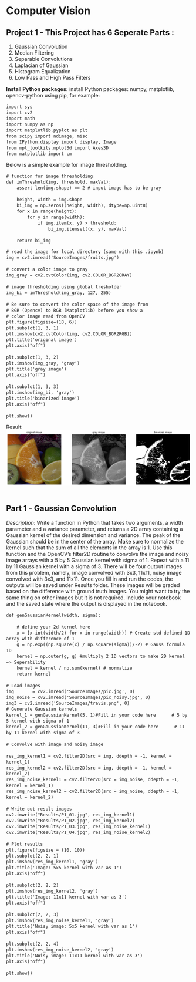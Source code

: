 # Computer Vision

## Project 1 - This Project has 6 Seperate Parts  : 

1. Gaussian Convolution
2. Median Filtering
3. Separable Convolutions
4. Laplacian of Gaussian
5. Histogram Equalization
6. Low Pass and High Pass Filters

**Install Python packages:** install Python packages: numpy, matplotlib, opencv-python using pip, for example:

``` 
import sys
import cv2
import math
import numpy as np
import matplotlib.pyplot as plt
from scipy import ndimage, misc
from IPython.display import display, Image
from mpl_toolkits.mplot3d import Axes3D
from matplotlib import cm
```

Below is a simple example for image thresholding. 
``` 
# function for image thresholding
def imThreshold(img, threshold, maxVal):
    assert len(img.shape) == 2 # input image has to be gray
    
    height, width = img.shape
    bi_img = np.zeros((height, width), dtype=np.uint8)
    for x in range(height):
        for y in range(width):
            if img.item(x, y) > threshold:
                bi_img.itemset((x, y), maxVal)
                
    return bi_img
```

``` 
# read the image for local directory (same with this .ipynb) 
img = cv2.imread('SourceImages/fruits.jpg')

# convert a color image to gray
img_gray = cv2.cvtColor(img, cv2.COLOR_BGR2GRAY)

# image thresholding using global tresholder
img_bi = imThreshold(img_gray, 127, 255)

# Be sure to convert the color space of the image from
# BGR (Opencv) to RGB (Matplotlib) before you show a 
# color image read from OpenCV
plt.figure(figsize=(18, 6))
plt.subplot(1, 3, 1)
plt.imshow(cv2.cvtColor(img, cv2.COLOR_BGR2RGB))
plt.title('original image')
plt.axis("off")

plt.subplot(1, 3, 2)
plt.imshow(img_gray, 'gray')
plt.title('gray image')
plt.axis("off")

plt.subplot(1, 3, 3)
plt.imshow(img_bi, 'gray')
plt.title('binarized image')
plt.axis("off")

plt.show()
```

Result: 
![#FFFFFF](./assets/cv_project1_part1.png "Binarized Image") 
 <br />
 <br />

## Part 1 - Gaussian Convolution
*Description*: Write a function in Python that takes two arguments, a width parameter and a variance parameter, and returns a 2D array containing a Gaussian kernel of the desired dimension and variance. The peak of the Gaussian should be in the center of the array. Make sure to normalize the kernel such that the sum of all the elements in the array is 1. Use this function and the OpenCV’s filter2D routine to convolve the image and noisy image arrays with a 5 by 5 Gaussian kernel with sigma of 1. Repeat with a 11 by 11 Gaussian kernel with a sigma of 3. There will be four output images from this problem, namely, image convolved with 3x3, 11x11, noisy image convolved with 3x3, and 11x11. Once you fill in and run the codes, the outputs will be saved under Results folder. These images will be graded based on the difference with ground truth images. You might want to try the same thing on other images but it is not required. Include your notebook and the saved state where the output is displayed in the notebook.

``` 
def genGaussianKernel(width, sigma):
    
    # define your 2d kernel here 
    x = [x-int(width/2) for x in range(width)] # Create std defined 1D array with difference of 1
    g = np.exp((np.square(x) / np.square(sigma))/-2) # Gauss formula 1D
    kernel = np.outer(g, g) #multiply 2 1D vectors to make 2D kernel => Seperability
    kernel = kernel / np.sum(kernel) # normalize
    return kernel

# Load images
img       = cv2.imread('SourceImages/pic.jpg', 0)
img_noise = cv2.imread('SourceImages/pic_noisy.jpg', 0)
img3 = cv2.imread('SourceImages/travis.png', 0)
# Generate Gaussian kernels
kernel_1 = genGaussianKernel(5, 1)#Fill in your code here      # 5 by 5 kernel with sigma of 1
kernel_2 = genGaussianKernel(11, 3)#Fill in your code here      # 11 by 11 kernel with sigma of 3

# Convolve with image and noisy image

res_img_kernel1 = cv2.filter2D(src = img, ddepth = -1, kernel = kernel_1)
res_img_kernel2 = cv2.filter2D(src = img, ddepth = -1, kernel = kernel_2)
res_img_noise_kernel1 = cv2.filter2D(src = img_noise, ddepth = -1, kernel = kernel_1)
res_img_noise_kernel2 = cv2.filter2D(src = img_noise, ddepth = -1, kernel = kernel_2)

# Write out result images
cv2.imwrite("Results/P1_01.jpg", res_img_kernel1)
cv2.imwrite("Results/P1_02.jpg", res_img_kernel2)
cv2.imwrite("Results/P1_03.jpg", res_img_noise_kernel1)
cv2.imwrite("Results/P1_04.jpg", res_img_noise_kernel2)

# Plot results
plt.figure(figsize = (10, 10))
plt.subplot(2, 2, 1)
plt.imshow(res_img_kernel1, 'gray')
plt.title('Image: 5x5 kernel with var as 1')
plt.axis("off")

plt.subplot(2, 2, 2)
plt.imshow(res_img_kernel2, 'gray')
plt.title('Image: 11x11 kernel with var as 3')
plt.axis("off")

plt.subplot(2, 2, 3)
plt.imshow(res_img_noise_kernel1, 'gray')
plt.title('Noisy image: 5x5 kernel with var as 1')
plt.axis("off")

plt.subplot(2, 2, 4)
plt.imshow(res_img_noise_kernel2, 'gray')
plt.title('Noisy image: 11x11 kernel with var as 3')
plt.axis("off")

plt.show()
```
